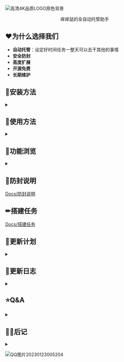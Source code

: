 ![高清4K品质LOGO原色背景](https://runhey-img-stg1.oss-cn-chengdu.aliyuncs.com/img2/%E9%AB%98%E6%B8%854K%E5%93%81%E8%B4%A8LOGO%E5%8E%9F%E8%89%B2%E8%83%8C%E6%99%AF.png)


<div align="center">痒痒鼠的全自动托管助手
</div>

## ❤为什么选择我们

- **自动托管**：设定好时间任务一整天可以去干其他的事情
- **安全防封**
- **高度扩展**
- **开源免费**
- **长期维护**


## 🎈安装方法

<details>
<summary></summary>

+ **以源码安装**(推荐)

  + 环境要求: python >= 3.10.8, 推荐使用pycharm+anaconda

  + 克隆或者下载 本项目

  + 安装库具体看**requirements.txt**, 其中graphviz和python-graphviz这个两个库不影响功能，库版本过高可自行回退

    ~~~powershell
    pip install -r requirements.txt
    ~~~

  + 运行 main.py

  + 打包项目可看[Uowl/Docs/打包项目](https://github.com/runhey/Uowl/blob/master/Docs/打包项目.md)

+ **以打包程序**

  + **star**支持一下不过分吧
  
  点击这里[Releases · runhey/Uowl (github.com)](https://github.com/runhey/Uowl/releases)
  
  解压大概需要四百多兆空间

</details>

## 🎁使用方法

<details>
<summary></summary>

+ 下载客户端，支持：雷电模拟器[官网](https://www.ldmnq.com)、MuMu模拟器[官网](https://yys.163.com/zmb)(**需要以管理员身份打开脚本**)    安卓手机(不保证能正常运行)


  作者强烈推荐使用雷电模拟器或者mumu模拟器

+ 软件启动默认加载所有配置，所以安全起见修改保存后重启

#### 软件设置

###### 基础设置

+ deviceType:  **mumu模拟器** 准没错
+ defaultWidth: 默认1280，不要改
+ defaultHeight: 默认720,  不要改
+ windowScaleRate:  改了也没用每次启动重新加载

###### 安卓设备

+ connectType
+ getScreenWay
+ controlWay  这三者默认adb
+ adbConnectChannel：选usb连接，手机记得开 **开发者选项** 去百度一下每个手机都不同
+ deviceId
+ androidWidth
+ androidHeight 这三者改了也没用每次启动重新加载

###### mumu模拟器

**！！！首先说明一下：例如mumu模拟器等新晋大厂模拟器与老牌模拟器如雷电模拟器底层架构不同**

！！！老牌模拟器是真的虚拟出一个手机，而大厂模拟器是把arm的指令集翻译为window的API

+ connectType ：选adb，window前台需要以管理员身份运行而且桌面鼠标都不能用
+ getScreenWay:  必须跟connectType保持一致
+ controlWay:  必须跟connectType保持一致
+ deviceId: 127.0.0.1:7555别改
+ mumuWidth: 1280
+ mumuHeight: 720
+ handleTitle:  阴阳师 - MuMu模拟器
+ handleNum: 每次启动mumu模拟器都不同

###### 雷电模拟器(推荐推荐再推荐)

+ connectType ：选window后台，但是游戏是不能最小化的可以被其他软件覆盖，推荐新开一个window虚拟桌面
+ getScreenWay:  必须跟connectType保持一致
+ controlWay:  必须跟connectType保持一致
+ mumuWidth: 1280
+ mumuHeight: 720
+ handleTitle:  雷电模拟器
+ handleNum: 每次启动雷电模拟器都不同

#### 客户端设置

###### mumu模拟器

+ 设置分辨率为 1280x720

###### 雷电模拟器

+ ->性能设置 -> 设置分辨率为 1280x720 平板型
+ ->其他设置 -> 设置ADB调试：开启本地链接

#### 游戏设置

+ 庭院选择默认皮肤

  ![image-20230118234546031](https://runhey-img-stg1.oss-cn-chengdu.aliyuncs.com/img2/image-20230118234546031.png)

+ 关闭

  ![image-20230118234807124](https://runhey-img-stg1.oss-cn-chengdu.aliyuncs.com/img2/image-20230118234807124.png)

+ 旧版

  ![image-20230127012326570](https://runhey-img-stg1.oss-cn-chengdu.aliyuncs.com/img2/image-20230127012326570.png)

+ 结界默认

  ![image-20230214162201668](https://raw.githubusercontent.com/runhey/imgStg1/master/img2/202302141622137.png)

#### 详细使用

！！！**作者在写的时候为了提进度没有考虑各种异常情况**，请一定按照说明来操作**mumu模拟器必须用管理员运行脚本**

如有一些不正常的情况请先保存，再重启

+ 第一次打开脚本进入设置设备， 保证句柄一致   

  ![image-20230214171118711](https://raw.githubusercontent.com/runhey/imgStg1/master/img2/202302141711775.png)

  ![image-20230214171432693](https://raw.githubusercontent.com/runhey/imgStg1/master/img2/202302141714046.png)

  ![image-20230214171704829](https://raw.githubusercontent.com/runhey/imgStg1/master/img2/202302141717319.png)

+ 启动游戏再打开Uowl，若接入成功则显示正确的handleNum或者deviceId, 以及设备尺寸

  ![image-20230207164021157](https://runhey-img-stg1.oss-cn-chengdu.aliyuncs.com/img2/image-20230207164021157.png)

  ![image-20230207164723281](https://runhey-img-stg1.oss-cn-chengdu.aliyuncs.com/img2/image-20230207164723281.png)

+ 点击左边菜单第二个任务调度中心，三个页面分别是每周，每日，立即执行三类，最下边自行添加删除设置。

  ![image-20230207164923000](https://runhey-img-stg1.oss-cn-chengdu.aliyuncs.com/img2/image-20230207164923000.png)

+ 值得一提的是的forthwith 下面的default queue是一个下拉框，可以选择设置多个以便不同情况切换

+ 点击左边菜单第一个，点击启动即可运行刚刚添加到forthwith上的任务

+ 游戏多开：目前仅支持雷电模拟器，每多开一个游戏需要复制一份游戏文件，并对于不同的游戏窗口设置不同的handleTitle（在任务管理器可以看到）

![image-20230214171838833](https://raw.githubusercontent.com/runhey/imgStg1/master/img2/202302141718703.png)

![image-20230207165839799](https://runhey-img-stg1.oss-cn-chengdu.aliyuncs.com/img2/image-20230207165839799.png)

#### 注意事项

+ 使用window后台时游戏窗口不能点击最小化（但是可以被覆盖），否则脚本无法获取游戏截图而无法正常运行

+ 想保持window桌面干净正确的做法是新建一个虚拟桌面(自行百度一下)，把游戏和脚本放到单独一个桌面

  ![image-20230207165252156](https://runhey-img-stg1.oss-cn-chengdu.aliyuncs.com/img2/image-20230207165252156.png)

  

**如有疑惑请往 搭建任务 [章节](https://github.com/runhey/Uowl/blob/master/Docs/搭建任务.md)**

</details>

## 🔎功能浏览

<details>
<summary></summary>

![屏幕截图 2023-01-27 012140](https://runhey-img-stg1.oss-cn-chengdu.aliyuncs.com/img2/%E5%B1%8F%E5%B9%95%E6%88%AA%E5%9B%BE%202023-01-27%20012140.jpg)

![屏幕截图 2023-01-27 011817](https://runhey-img-stg1.oss-cn-chengdu.aliyuncs.com/img2/%E5%B1%8F%E5%B9%95%E6%88%AA%E5%9B%BE%202023-01-27%20011817.jpg)

#### 工程结构（截至2023.2.15）

~~~
Uowl
├─GuiQML								前端UI文件
├─GuiImage                              前端UI切图
│  ├─background
│  ├─configelement
│  ├─logo
│  ├─pullmenu
│  ├─window
├─Log									日志文件及鼠标坐标文件
├─Docs									文档
├─Tools									辅助工具，具体请读对应readme
├─Src									python文件以及一些dll
│  ├─Component							一些自定义的组件
│  ├─Task								每个任务的运行
├─Tasks									每个任务具体的配置
│  ├─DefaultGroup						一些特殊的任务
│  	 ├─Before							每个任务循环的前置判断
│  	 ├─Slice 							切图，统一
│  	 ├─Template							任务模板
│  ├─DailyGroup							每日任务
│  ├─WeeklyGroup						每周任务
│  ├─御魂Group						   针对御魂而抽离出来的一个组
│  ├─活动Group						   活动任务
├─Tasks									配置文件
│  ├─setting.json						软件设置文件
│  ├─taskScheduler.json					任务时间安排文件
~~~



</details>

## 🚨防封说明

[Docs/防封说明](https://github.com/runhey/Uowl/blob/master/Docs/防封说明.md)

## ✏搭建任务

[Docs/搭建任务](https://github.com/runhey/Uowl/blob/master/Docs/搭建任务.md)

## 📝更新计划

<details>
<summary></summary>

+ [ ] 开机自启
+ [ ] task时间触发上线游戏

#### Event

| 实现 | Name        | 名字         | 描述                         |
| ---- | ----------- | ------------ | ---------------------------- |
| ✅    | imgEvent    | 图像事件     | 非常重要的一个事件输入       |
| ❌    | intVarEvent | 整形变量事件 | 变量的触发对计数等等很有帮助 |
| ❌    | randomEvent | 随机触发事件 | 应对风控处理                 |
| ❌    | timeEvent   | 时间事件     | 任务内获取实际时间来进行处理 |
| ❌    | ocrEvent    | 文字识别事件 |                              |

#### Action

| 实现 | Name              | 名字         | 描述                   |
| ---- | ----------------- | ------------ | ---------------------- |
| ✅    | transitionsAction | 状态迁移动作 | 状态机根本action       |
| ✅    | clickAction       | 点击动作     | 非常重要的一个事件输入 |
| ❌    | intChangeAction   | 整形变量动作 |                        |
| ✅    | swipeAction       | 滑动动作     |                        |
| ❌    |                   |              |                        |

#### Tasks

###### 每日任务

| name                | description                            |
| ------------------- | -------------------------------------- |
| ✅地狱鬼王           | 打三个鬼王                             |
| ✅封魔之时           | 点四次灯笼和打boss                     |
| ✅结界卡寄养收卡挂卡 | 包括每日收取资金，以高星太鼓斗鱼为主   |
| ✅寮领体力20         | 寮补给体力不到20也可领                 |
| ✅商店每天免费一次   |                                        |
| ✅上线领东西         | 包括签到、领勾玉、收小纸人、领邮箱等待 |
| ✅结界突破           | 打输了自动刷新                         |
| ✅喂养猫咪           |                                        |
| ✅悬赏封印           | 自动邀请                               |
| ✅花合战收取         |                                        |
| 每日一抽            |                                        |
| ✅收友情点           |                                        |
| 寮30                |                                        |
| 狩猎战              |                                        |
| 经验副本            |                                        |
| 金币副本            |                                        |

###### 每周任务

| name                  | description |
| --------------------- | ----------- |
| ✅杂货铺(蓝屏黑蛋体力) |             |
| 图鉴分享              |             |
| 秘闻十层              |             |
| 秘闻分享              |             |
| 寮功勋兑换            |             |
| 寄售屋一百勾玉        |             |
| 秘卷屋紫蛇皮          |             |
| 杂货铺御灵40张        |             |
| 唤妖借处千屋宝库兑换  |             |
| 地狱鬼王分享20勾      |             |

###### 肝帝任务

| name            | description                                                  |
| --------------- | ------------------------------------------------------------ |
| ✅单人挖土       |                                                              |
| ✅双人挖土(队长) | 稳定队友：需要最近一起打过，并且在界面上截取好友头像保存到任务路径friend1.jpg 或者 friend2.jpg （覆盖） |
| ✅多人挖土(队员) | 稳定队友：需要以前打过，勾选邀请时“不再提示”                 |
| ✅业原火         |                                                              |
| 魂水            |                                                              |
| 日轮            |                                                              |
| 六道            |                                                              |
| 觉醒            |                                                              |
| 突破            |                                                              |
| 御灵            |                                                              |
| 困28            |                                                              |

###### 活动任务

| 历次任务列表       | 描述 |
| ------------------ | ---- |
| ✅<2023春节> 伴星歌 |      |

</details>

## 📆更新日志

<details>
<summary></summary>

+ 2023.2.15:  新增坐标记录分析，spyxx工具，鼠标监听脚本，机器行为判断例子， 滑动仿真
+ 2023.2.14:  新增滑动动作，mumu模拟器后台，本地日志和点击滑动位置统计 
+ 2023.2.07:  新增游戏多开，优化启动连接游戏异常显示，修复由于qt兼容性导致渲染混乱而覆盖原有的UI
+ 2023.1.26:  优化UI动画，接受勾协
+ 2023.1.18:  伟大的里程碑！！！完成<地域鬼王>
+ 2023.1.15:  task list done! and complete a part of the scheduler UI
+ 2023.1.14:  "Task Build"   finished!!!
+ 2023.1.13：还有一些Task
+ 2023.1.11：完成一半Task的Build界面
+ 2023.1.8:  rename ThreadRun to TaskScheduler and the forthwith Task function is realized。 添加clickAction, transitionsAction和imgEvent。然后初步实现了task的内容
+ 2023.1.7:   忘记了实现了什么了
+ 2023.1.4：解决雷电模拟器后台模式bug，实现Device类
+ 2023.1.3：实现Bridge,Log4,ThreadRun：建立qml与python通信。实现Adb即Handle设备接口
+ 2023.1.2：打包测试，实现启动页UI，设置页UI，编写基本设置JSON文件
+ 2022.12.29：搭建部分UI框架
+ 2022.12.28：实现部分设计稿
+ 2022.12.27：每一个优秀的项目都是从新建文件夹开始


</details>

## 	⭐Q&A

<details>
<summary></summary>

​    

</details>

## 🙋‍♀️后记

<details>
<summary></summary>

+ 感谢aicezam的项目[SmartOnmyoji](https://github.com/aicezam/SmartOnmyoji)
+ 感谢itmorn的项目[robot-mouse-track](https://github.com/itmorn/robot-mouse-track)
+ 感谢2833844911的项目[gurs](https://github.com/2833844911/gurs)
+ QQ群：743726482 **欢迎加入我们**
+ 如有不足之处还请多多指教

</details>

![QQ图片20230123005204](https://runhey-img-stg1.oss-cn-chengdu.aliyuncs.com/img2/QQ%E5%9B%BE%E7%89%8720230123005204.jpg)
